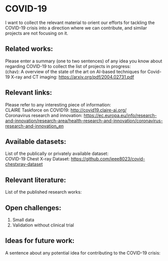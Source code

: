 # COVID-19
I want to collect the relevant material to orient our efforts for tackling the COVID-19 crisis into a direction where we can contribute, and similar projects are not focusing on it.

## Related works:
Please enter a summary (one to two sentences) of any idea you know about regarding COVID-19 to collect the list of projects in progress:  
(chav): A overview of the state of the art on AI-based techniques for Covid-19 X-ray and CT imaging: https://arxiv.org/pdf/2004.02731.pdf 

## Relevant links:
Please refer to any interesting piece of information:  
CLAIRE Taskforce on COVID19: http://covid19.claire-ai.org/  
Coronavirus research and innovation: https://ec.europa.eu/info/research-and-innovation/research-area/health-research-and-innovation/coronavirus-research-and-innovation_en

## Available datasets:
List of the publically or privately available dataset:  
COVID-19 Chest X-ray Dataset: https://github.com/ieee8023/covid-chestxray-dataset

## Relevant literature:
List of the published research works:

## Open challenges:
1) Small data 
2) Validation without clinical trial

## Ideas for future work:
A sentence about any potential idea for contributing to the COVID-19 crisis:
